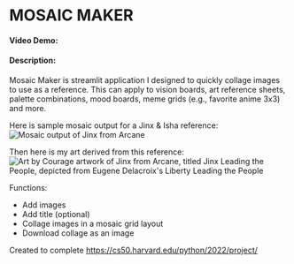 # MOSAIC MAKER
#### Video Demo:
#### Description:
Mosaic Maker is streamlit application I designed to quickly collage images to use as a reference. This can apply to vision boards, art reference sheets, palette combinations, mood boards, meme grids (e.g., favorite anime 3x3) and more.

Here is sample mosaic output for a Jinx & Isha reference:
![Mosaic output of Jinx from Arcane](images/jinx.png)

Then here is my art derived from this reference:
![Art by Courage artwork of Jinx from Arcane, titled Jinx Leading the People, depicted from Eugene Delacroix's Liberty Leading the People](https://i.pinimg.com/736x/7b/1b/bb/7b1bbb5bc4947531f58ec6a3109ba18e.jpg)

Functions:
- Add images
- Add title (optional)
- Collage images in a mosaic grid layout
- Download collage as an image

Created to complete https://cs50.harvard.edu/python/2022/project/